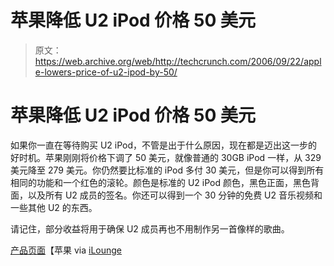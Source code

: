 # 苹果降低 U2 iPod 价格 50 美元

> 原文：<https://web.archive.org/web/http://techcrunch.com/2006/09/22/apple-lowers-price-of-u2-ipod-by-50/>

# 苹果降低 U2 iPod 价格 50 美元

如果你一直在等待购买 U2 iPod，不管是出于什么原因，现在都是迈出这一步的好时机。苹果刚刚将价格下调了 50 美元，就像普通的 30GB iPod 一样，从 329 美元降至 279 美元。你仍然要比标准的 iPod 多付 30 美元，但是你可以得到所有相同的功能和一个红色的滚轮。颜色是标准的 U2 iPod 颜色，黑色正面，黑色背面，以及所有 U2 成员的签名。你还可以得到一个 30 分钟的免费 U2 音乐视频和一些其他 U2 的东西。

请记住，部分收益将用于确保 U2 成员再也不用制作另一首像样的歌曲。

[产品页面](https://web.archive.org/web/20210412224753/http://www.apple.com/ipod/u2/)【苹果 via [iLounge](https://web.archive.org/web/20210412224753/http://ilounge.com/index.php/news/comments/apple-quietly-updates-u2-ipod-lowers-price/)